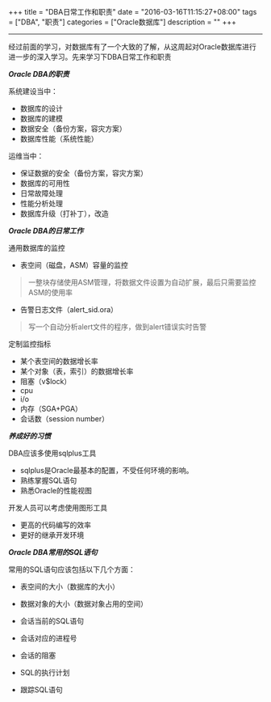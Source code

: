 +++
title = "DBA日常工作和职责"
date = "2016-03-16T11:15:27+08:00"
tags = ["DBA", "职责"]
categories = ["Oracle数据库"]
description = ""
+++

---

经过前面的学习，对数据库有了一个大致的了解，从这周起对Oracle数据库进行进一步的深入学习。先来学习下DBA日常工作和职责

***Oracle DBA的职责***

系统建设当中：

- 数据库的设计
- 数据库的建模
- 数据安全（备份方案，容灾方案）
- 数据库性能（系统性能）

运维当中：

- 保证数据的安全（备份方案，容灾方案）
- 数据库的可用性
- 日常故障处理
- 性能分析处理
- 数据库升级（打补丁），改造

***Oracle DBA的日常工作***

通用数据库的监控

- 表空间（磁盘，ASM）容量的监控

> 一整块存储使用ASM管理，将数据文件设置为自动扩展，最后只需要监控ASM的使用率

- 告警日志文件（alert_sid.ora）

> 写一个自动分析alert文件的程序，做到alert错误实时告警

定制监控指标

- 某个表空间的数据增长率
- 某个对象（表，索引）的数据增长率
- 阻塞（v$lock）
- cpu
- i/o
- 内存（SGA+PGA）
- 会话数（session number）

***养成好的习惯***

DBA应该多使用sqlplus工具

- sqlplus是Oracle最基本的配置，不受任何环境的影响。
- 熟练掌握SQL语句
- 熟悉Oracle的性能视图

开发人员可以考虑使用图形工具

- 更高的代码编写的效率
- 更好的继承开发环境

***Oracle DBA常用的SQL语句***

常用的SQL语句应该包括以下几个方面：

- 表空间的大小（数据库的大小）


- 数据对象的大小（数据对象占用的空间）


- 会话当前的SQL语句


- 会话对应的进程号


- 会话的阻塞


- SQL的执行计划


- 跟踪SQL语句

<!--more-->